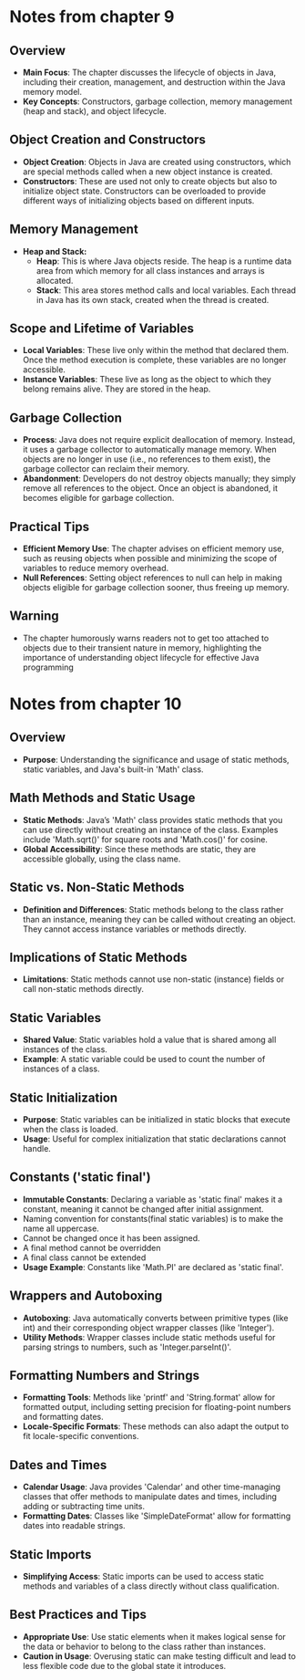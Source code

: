 # Notes from chapter 9
## Overview
- **Main Focus**: The chapter discusses the lifecycle of objects in Java, including their creation, management, and destruction within the Java memory model.
- **Key Concepts**: Constructors, garbage collection, memory management (heap and stack), and object lifecycle.
## Object Creation and Constructors
- **Object Creation**: Objects in Java are created using constructors, which are special methods called when a new object instance is created.
- **Constructors**: These are used not only to create objects but also to initialize object state. Constructors can be overloaded to provide different ways of initializing objects based on different inputs.
## Memory Management
- **Heap and Stack:**
  - **Heap**: This is where Java objects reside. The heap is a runtime data area from which memory for all class instances and arrays is allocated.
  - **Stack**: This area stores method calls and local variables. Each thread in Java has its own stack, created when the thread is created.
## Scope and Lifetime of Variables
- **Local Variables**: These live only within the method that declared them. Once the method execution is complete, these variables are no longer accessible.
- **Instance Variables**: These live as long as the object to which they belong remains alive. They are stored in the heap.
## Garbage Collection
- **Process**: Java does not require explicit deallocation of memory. Instead, it uses a garbage collector to automatically manage memory. When objects are no longer in use (i.e., no references to them exist), the garbage collector can reclaim their memory.
- **Abandonment**: Developers do not destroy objects manually; they simply remove all references to the object. Once an object is abandoned, it becomes eligible for garbage collection.
## Practical Tips
- **Efficient Memory Use**: The chapter advises on efficient memory use, such as reusing objects when possible and minimizing the scope of variables to reduce memory overhead.
- **Null References**: Setting object references to null can help in making objects eligible for garbage collection sooner, thus freeing up memory.
## Warning
- The chapter humorously warns readers not to get too attached to objects due to their transient nature in memory, highlighting the importance of understanding object lifecycle for effective Java programming
# Notes from chapter 10
## Overview
- **Purpose**: Understanding the significance and usage of static methods, static variables, and Java's built-in 'Math' class.
## Math Methods and Static Usage
- **Static Methods**: Java’s 'Math' class provides static methods that you can use directly without creating an instance of the class. Examples include 'Math.sqrt()' for square roots and 'Math.cos()' for cosine.
- **Global Accessibility**: Since these methods are static, they are accessible globally, using the class name.
## Static vs. Non-Static Methods
- **Definition and Differences**: Static methods belong to the class rather than an instance, meaning they can be called without creating an object. They cannot access instance variables or methods directly.
## Implications of Static Methods
- **Limitations**: Static methods cannot use non-static (instance) fields or call non-static methods directly.
## Static Variables
- **Shared Value**: Static variables hold a value that is shared among all instances of the class.
- **Example**: A static variable could be used to count the number of instances of a class.
## Static Initialization
- **Purpose**: Static variables can be initialized in static blocks that execute when the class is loaded.
- **Usage**: Useful for complex initialization that static declarations cannot handle.
## Constants ('static final')
- **Immutable Constants**: Declaring a variable as 'static final' makes it a constant, meaning it cannot be changed after initial assignment.
- Naming convention for constants(final static variables) is to make the name all uppercase.
- Cannot be changed once it has been assigned.
- A final method cannot be overridden
- A final class cannot be extended
- **Usage Example**: Constants like 'Math.PI' are declared as 'static final'.
## Wrappers and Autoboxing
- **Autoboxing**: Java automatically converts between primitive types (like int) and their corresponding object wrapper classes (like 'Integer').
- **Utility Methods**: Wrapper classes include static methods useful for parsing strings to numbers, such as 'Integer.parseInt()'.
## Formatting Numbers and Strings
- **Formatting Tools**: Methods like 'printf' and 'String.format' allow for formatted output, including setting precision for floating-point numbers and formatting dates.
- **Locale-Specific Formats**: These methods can also adapt the output to fit locale-specific conventions.
## Dates and Times
- **Calendar Usage**: Java provides 'Calendar' and other time-managing classes that offer methods to manipulate dates and times, including adding or subtracting time units.
- **Formatting Dates**: Classes like 'SimpleDateFormat' allow for formatting dates into readable strings.
## Static Imports
- **Simplifying Access**: Static imports can be used to access static methods and variables of a class directly without class qualification.
## Best Practices and Tips
- **Appropriate Use**: Use static elements when it makes logical sense for the data or behavior to belong to the class rather than instances.
- **Caution in Usage**: Overusing static can make testing difficult and lead to less flexible code due to the global state it introduces.
